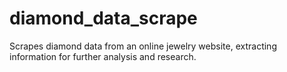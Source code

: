 # diamond_data_scrape
Scrapes diamond data from an online jewelry website, extracting information  for further analysis and research.
